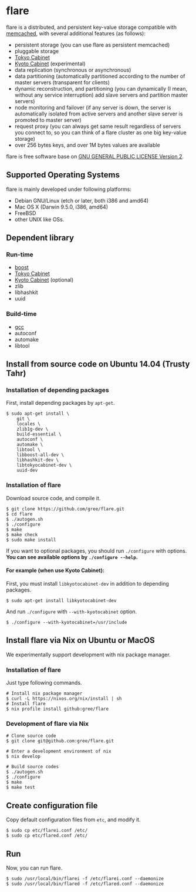 # flare
flare is a distributed, and persistent key-value storage compatible with [memcached](http://memcached.org/), with several additional features (as follows):

- persistent storage (you can use flare as persistent memcached)
- pluggable storage
 - [Tokyo Cabinet](http://fallabs.com/tokyocabinet/)
 - [Kyoto Cabinet](http://fallabs.com/kyotocabinet/) (experimental)
- data replication (synchronous or asynchronous)
- data partitioning (automatically partitioned according to the number of master servers (transparent for clients)
- dynamic reconstruction, and partitioning (you can dynamically (I mean, without any service interruption) add slave servers and partition master servers)
- node monitoring and failover (if any server is down, the server is automatically isolated from active servers and another slave server is promoted to master server)
- request proxy (you can always get same result regardless of servers you connect to, so you can think of a flare cluster as one big key-value storage)
- over 256 bytes keys, and over 1M bytes values are available

flare is free software base on [GNU GENERAL PUBLIC LICENSE Version 2](http://www.gnu.org/licenses/gpl-2.0.html).

## Supported Operating Systems
flare is mainly developed under following platforms:

- Debian GNU/Linux (etch or later, both i386 and amd64)
- Mac OS X (Darwin 9.5.0, i386, amd64)
- FreeBSD
- other UNIX like OSs.

## Dependent library
### Run-time
- [boost](http://www.boost.org/)
- [Tokyo Cabinet](http://fallabs.com/tokyocabinet/)
- [Kyoto Cabinet](http://fallabs.com/kyotocabinet/) (optional)
- zlib
- libhashkit
- uuid

### Build-time
- [gcc](https://gcc.gnu.org/)
- autoconf
- automake
- libtool

## Install from source code on Ubuntu 14.04 (Trusty Tahr)
### Installation of depending packages
First, install depending packages by `apt-get`.
```
$ sudo apt-get install \
	git \
	locales \
	zlib1g-dev \
	build-essential \
	autoconf \
	automake \
	libtool \
	libboost-all-dev \
	libhashkit-dev \
	libtokyocabinet-dev \
	uuid-dev
```

### Installation of flare
Download source code, and compile it.
```
$ git clone https://github.com/gree/flare.git
$ cd flare
$ ./autogen.sh
$ ./configure
$ make
$ make check
$ sudo make install
```
If you want to optional packages, you should run `./configure` with options.  
**You can see available options by `./configure --help`.**

#### For example (when use Kyoto Cabinet):
First, you must install `libkyotocabinet-dev` in addition to depending packages.
```
$ sudo apt-get install libkyotocabinet-dev
```
And run `./configure` with `--with-kyotocabinet` option.
```
$ ./configure --with-kyotocabinet=/usr/include
```

## Install flare via Nix on Ubuntu or MacOS

We experimentally support development with nix package manager.

### Installation of flare

Just type following commands.

```
# Install nix package manager
$ curl -L https://nixos.org/nix/install | sh
# Install flare
$ nix profile install github:gree/flare
```

### Development of flare via Nix

```
# Clone source code
$ git clone git@github.com:gree/flare.git

# Enter a development environment of nix
$ nix develop

# Build source codes
$ ./autogen.sh
$ ./configure
$ make
$ make test
```

## Create configuration file
Copy default configuration files from `etc`, and modify it.
```
$ sudo cp etc/flarei.conf /etc/
$ sudo cp etc/flared.conf /etc/
```

## Run
Now, you can run flare.
```
$ sudo /usr/local/bin/flarei -f /etc/flarei.conf --daemonize
$ sudo /usr/local/bin/flared -f /etc/flared.conf --daemonize
```
